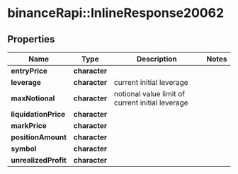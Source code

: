 # binanceRapi::InlineResponse20062


## Properties
Name | Type | Description | Notes
------------ | ------------- | ------------- | -------------
**entryPrice** | **character** |  | 
**leverage** | **character** | current initial leverage | 
**maxNotional** | **character** | notional value limit of current initial leverage | 
**liquidationPrice** | **character** |  | 
**markPrice** | **character** |  | 
**positionAmount** | **character** |  | 
**symbol** | **character** |  | 
**unrealizedProfit** | **character** |  | 


